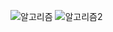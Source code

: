 ![알고리즘](https://user-images.githubusercontent.com/86590036/148880073-56490ee7-2c06-4ee9-b4ce-e82983ced9ba.jpg)
![알고리즘2](https://user-images.githubusercontent.com/86590036/148880075-9830c9c5-f690-473c-acae-15f7c8a37bdb.jpg)
